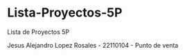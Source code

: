 # Lista-Proyectos-5P
Lista de Proyectos 5P

Jesus Alejandro Lopez Rosales - 22110104 - Punto de venta